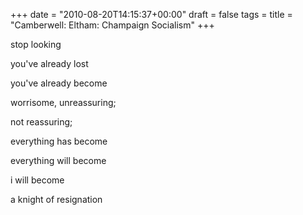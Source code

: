 +++
date = "2010-08-20T14:15:37+00:00"
draft = false
tags = 
title = "Camberwell: Eltham: Champaign Socialism"
+++
<p>stop looking</p>&#13;
<p>you've already lost</p>&#13;
<p>you've already become</p>&#13;
<p>worrisome, unreassuring; </p>&#13;
<p>not reassuring; </p>&#13;
<p>everything has become</p>&#13;
<p>everything will become</p>&#13;
<p>i will become</p>&#13;
<p>a knight of resignation</p>&#13;
 